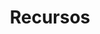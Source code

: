 ---
title: Recursos
weight: 53
description: >-
  Nesta seção, você encontra os principais recursos do beagle.
---